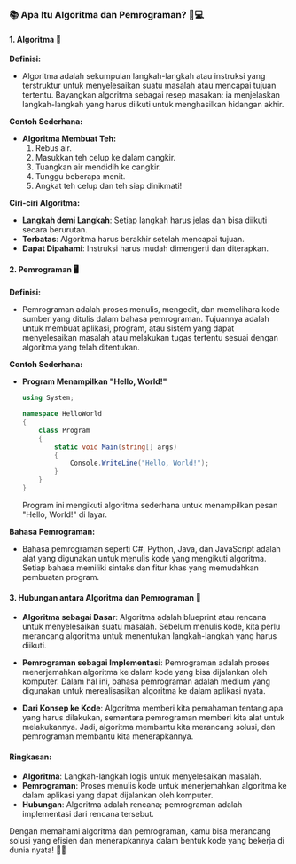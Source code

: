 ### 📚 Apa Itu Algoritma dan Pemrograman? 🤔💻

#### **1. Algoritma** 🧩

**Definisi:**

- Algoritma adalah sekumpulan langkah-langkah atau instruksi yang terstruktur untuk menyelesaikan suatu masalah atau mencapai tujuan tertentu. Bayangkan algoritma sebagai resep masakan: ia menjelaskan langkah-langkah yang harus diikuti untuk menghasilkan hidangan akhir.

**Contoh Sederhana:**

- **Algoritma Membuat Teh:**
  1. Rebus air.
  2. Masukkan teh celup ke dalam cangkir.
  3. Tuangkan air mendidih ke cangkir.
  4. Tunggu beberapa menit.
  5. Angkat teh celup dan teh siap dinikmati!

**Ciri-ciri Algoritma:**

- **Langkah demi Langkah**: Setiap langkah harus jelas dan bisa diikuti secara berurutan.
- **Terbatas**: Algoritma harus berakhir setelah mencapai tujuan.
- **Dapat Dipahami**: Instruksi harus mudah dimengerti dan diterapkan.

#### **2. Pemrograman** 🖥️

**Definisi:**

- Pemrograman adalah proses menulis, mengedit, dan memelihara kode sumber yang ditulis dalam bahasa pemrograman. Tujuannya adalah untuk membuat aplikasi, program, atau sistem yang dapat menyelesaikan masalah atau melakukan tugas tertentu sesuai dengan algoritma yang telah ditentukan.

**Contoh Sederhana:**

- **Program Menampilkan "Hello, World!"**

  ```csharp
  using System;

  namespace HelloWorld
  {
      class Program
      {
          static void Main(string[] args)
          {
              Console.WriteLine("Hello, World!");
          }
      }
  }
  ```

  Program ini mengikuti algoritma sederhana untuk menampilkan pesan "Hello, World!" di layar.

**Bahasa Pemrograman:**

- Bahasa pemrograman seperti C#, Python, Java, dan JavaScript adalah alat yang digunakan untuk menulis kode yang mengikuti algoritma. Setiap bahasa memiliki sintaks dan fitur khas yang memudahkan pembuatan program.

#### **3. Hubungan antara Algoritma dan Pemrograman** 🔗

- **Algoritma sebagai Dasar**: Algoritma adalah blueprint atau rencana untuk menyelesaikan suatu masalah. Sebelum menulis kode, kita perlu merancang algoritma untuk menentukan langkah-langkah yang harus diikuti.
- **Pemrograman sebagai Implementasi**: Pemrograman adalah proses menerjemahkan algoritma ke dalam kode yang bisa dijalankan oleh komputer. Dalam hal ini, bahasa pemrograman adalah medium yang digunakan untuk merealisasikan algoritma ke dalam aplikasi nyata.

- **Dari Konsep ke Kode**: Algoritma memberi kita pemahaman tentang apa yang harus dilakukan, sementara pemrograman memberi kita alat untuk melakukannya. Jadi, algoritma membantu kita merancang solusi, dan pemrograman membantu kita menerapkannya.

#### **Ringkasan:**

- **Algoritma**: Langkah-langkah logis untuk menyelesaikan masalah.
- **Pemrograman**: Proses menulis kode untuk menerjemahkan algoritma ke dalam aplikasi yang dapat dijalankan oleh komputer.
- **Hubungan**: Algoritma adalah rencana; pemrograman adalah implementasi dari rencana tersebut.

Dengan memahami algoritma dan pemrograman, kamu bisa merancang solusi yang efisien dan menerapkannya dalam bentuk kode yang bekerja di dunia nyata! 🚀🌟
